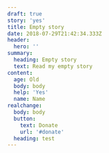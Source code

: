 ```yaml
---
draft: true
story: 'yes'
title: Empty story
date: 2018-07-29T21:42:34.333Z
header:
  hero: ''
summary:
  heading: Empty story
  text: Read my empty story
content:
  age: Old
  body: body
  help: 'Yes'
  name: Name
realchange:
  body: body
  button:
    text: Donate
    url: '#donate'
  heading: test
---
```


